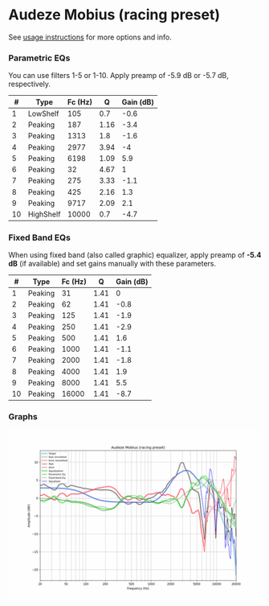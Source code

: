 # Audeze Mobius (racing preset)
See [usage instructions](https://github.com/jaakkopasanen/AutoEq#usage) for more options and info.

### Parametric EQs
You can use filters 1-5 or 1-10. Apply preamp of -5.9 dB or -5.7 dB, respectively.

|   # | Type      |   Fc (Hz) |    Q |   Gain (dB) |
|-----|-----------|-----------|------|-------------|
|   1 | LowShelf  |       105 | 0.7  |        -0.6 |
|   2 | Peaking   |       187 | 1.16 |        -3.4 |
|   3 | Peaking   |      1313 | 1.8  |        -1.6 |
|   4 | Peaking   |      2977 | 3.94 |        -4   |
|   5 | Peaking   |      6198 | 1.09 |         5.9 |
|   6 | Peaking   |        32 | 4.67 |         1   |
|   7 | Peaking   |       275 | 3.33 |        -1.1 |
|   8 | Peaking   |       425 | 2.16 |         1.3 |
|   9 | Peaking   |      9717 | 2.09 |         2.1 |
|  10 | HighShelf |     10000 | 0.7  |        -4.7 |

### Fixed Band EQs
When using fixed band (also called graphic) equalizer, apply preamp of **-5.4 dB** (if available) and set gains manually with these parameters.

|   # | Type    |   Fc (Hz) |    Q |   Gain (dB) |
|-----|---------|-----------|------|-------------|
|   1 | Peaking |        31 | 1.41 |         0   |
|   2 | Peaking |        62 | 1.41 |        -0.8 |
|   3 | Peaking |       125 | 1.41 |        -1.9 |
|   4 | Peaking |       250 | 1.41 |        -2.9 |
|   5 | Peaking |       500 | 1.41 |         1.6 |
|   6 | Peaking |      1000 | 1.41 |        -1.1 |
|   7 | Peaking |      2000 | 1.41 |        -1.8 |
|   8 | Peaking |      4000 | 1.41 |         1.9 |
|   9 | Peaking |      8000 | 1.41 |         5.5 |
|  10 | Peaking |     16000 | 1.41 |        -8.7 |

### Graphs
![](./Audeze%20Mobius%20(racing%20preset).png)
